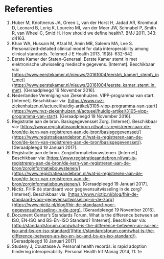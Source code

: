# Referenties

1. Huber M, Knottnerus JA, Green L, van der Horst H, Jadad AR, Kromhout D, Leonard B, Lorig K, Loureiro MI, van der Meer JW, Schnabel P, Smith R, van Wheel C, Smid H. How should we define health?. BMJ 2011, 343: d4163.
2. Khan WA, Hussain M, Afzal M, Amin MB, Saleem MA, Lee S. Personalized-detailed clinical model for data interoperability
   among clinical standards. Telemed J E Health 2013, 19\(8\): 632-642
3. Eerste Kamer der Staten-Generaal. Eerste Kamer stemt in met elektronische uitwisseling medische gegevens. \[Internet\]. Beschikbaar via: [https://www.eerstekamer.nl/nieuws/20161004/eerste\_kamer\_stemt\_in\_met](https://www.eerstekamer.nl/nieuws/20161004/eerste_kamer_stemt_in_met). \[Geraadpleegd 19 November 2016\].
4. Nederlandse Vereniging van Ziekenhuizen. VIPP-programma van start. \[Internet\]. Beschikbaar via: [https://www.nvz-ziekenhuizen.nl/actueel/huidig-artikel/3105-vipp-programma-van-start](https://www.nvz-ziekenhuizen.nl/actueel/huidig-artikel/3105-vipp-programma-van-start). \[Geraadpleegd 19 November 2016\].
5. Registratie aan de bron. Basisgegevensset Zorg. \[Internet\]. Beschikbaar via: [https://www.registratieaandebron.nl/wat-is-registreren-aan-de-bron/de-kern-van-registreren-aan-de-bron/basisgegevensset/](https://www.registratieaandebron.nl/wat-is-registreren-aan-de-bron/de-kern-van-registreren-aan-de-bron/basisgegevensset/). \[Geraadpleegd 19 Januari 2017\].
6. Registratie aan de bron. Zorginformatiebouwstenen. \[Internet\]. Beschikbaar via: [https://www.registratieaandebron.nl/wat-is-registreren-aan-de-bron/de-kern-van-registreren-aan-de-bron/zorginformatiebouwstenen/](https://www.registratieaandebron.nl/wat-is-registreren-aan-de-bron/de-kern-van-registreren-aan-de-bron/zorginformatiebouwstenen/). \[Geraadpleegd 19 Januari 2017\].
7. Nictiz. FHIR dé standaard voor gegevensuitwisseling in de zorg? \[Internet\]. Beschikbaar via: [https://www.nictiz.nl/blog/fhir-de-standaard-voor-gegevensuitwisseling-in-de-zorg](https://www.nictiz.nl/blog/fhir-de-standaard-voor-gegevensuitwisseling-in-de-zorg). \[Geraadpleegd 19 November 2016\].
8. Document Center’s Standards Forum. What is the difference between an ISO, EN-ISO and BS-EN-ISO Standard? \[Internet\]. Beschikbaar via: [http://standardsforum.com/what-is-the-difference-between-an-iso-en-iso-and-bs-en-iso-standard/](http://standardsforum.com/what-is-the-difference-between-an-iso-en-iso-and-bs-en-iso-standard/). \[Geraadpleegd 18 Januari 2017\]
9. Studeny J, Coustasse A. Personal health records: is rapid adoption hindering interoperability. Personal Health Inf Manag 2014, 11: 1e



